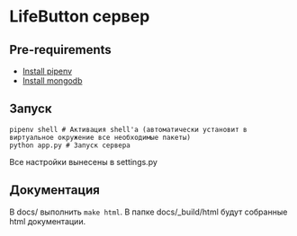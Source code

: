 # LifeButton сервер
## Pre-requirements
* [Install pipenv](https://github.com/pypa/pipenv)  
* [Install mongodb](https://docs.mongodb.com/manual/administration/install-on-linux/)

## Запуск
```
pipenv shell # Активация shell'a (автоматически установит в виртуальное окружение все необходимые пакеты)
python app.py # Запуск сервера
```
Все настройки вынесены в settings.py

## Документация
В docs/ выполнить `make html`. 
В папке docs/_build/html будут собранные html документации.  
